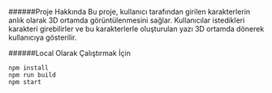 ######Proje Hakkında
Bu proje, kullanıcı tarafından girilen karakterlerin anlık olarak 3D ortamda görüntülenmesini sağlar. Kullanıcılar istedikleri karakteri girebilirler ve bu karakterlerle oluşturulan yazı 3D ortamda dönerek kullanıcıya gösterilir.

######Local Olarak Çalıştırmak İçin
```
npm install
npm run build
npm start
```
